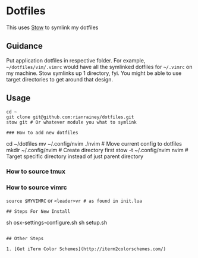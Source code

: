 # Dotfiles

This uses [Stow](https://www.gnu.org/software/stow/) to symlink my dotfiles

## Guidance

Put application dotfiles in respective folder. For example, `~/dotfiles/vim/.vimrc` would have all the symlinked dotfiles for `~/.vimrc` on my machine. Stow symlinks up 1 directory, fyi. You might be able to use target directories to get around that design.


## Usage

```
cd ~
git clone git@github.com:rianrainey/dotfiles.git
stow git # Or whatever module you what to symlink

### How to add new dotfiles
```
cd ~/dotfiles
mv ~/.config/nvim ./nvim # Move current config to dotfiles
mkdir ~/.config/nvim # Create directory first
stow -t ~/.config/nvim nvim # Target specific directory instead of just parent directory

### How to source tmux

### How to source vimrc
`source $MYVIMRC`
or
`<leader>vr # as found in init.lua`

```
## Steps For New Install

```
sh osx-settings-configure.sh
sh setup.sh
```

## Other Steps

1. [Get iTerm Color Schemes](http://iterm2colorschemes.com/)

